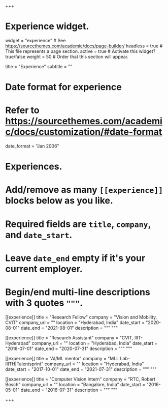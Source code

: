 +++
# Experience widget.
widget = "experience"  # See https://sourcethemes.com/academic/docs/page-builder/
headless = true  # This file represents a page section.
active = true  # Activate this widget? true/false
weight = 50  # Order that this section will appear.

title = "Experience"
subtitle = ""

# Date format for experience
#   Refer to https://sourcethemes.com/academic/docs/customization/#date-format
date_format = "Jan 2006"

# Experiences.
#   Add/remove as many `[[experience]]` blocks below as you like.
#   Required fields are `title`, `company`, and `date_start`.
#   Leave `date_end` empty if it's your current employer.
#   Begin/end multi-line descriptions with 3 quotes `"""`.
[[experience]]
  title = "Research Fellow"
  company = "Vision and Mobility, CVIT"
  company_url = ""
  location = "Hyderabad, India"
  date_start = "2020-08-01"
  date_end = "2021-08-01"
  description = """
  """

[[experience]]
  title = "Research Assistant"
  company = "CVIT, IIIT-Hyderabad"
  company_url = ""
  location = "Hyderabad, India"
  date_start = "2016-07-01"
  date_end = "2020-07-31"
  description = """
  """

[[experience]]
  title = "AI/ML mentor"
  company = "MLL Lab-IIITH|Talentsprint"
  company_url = ""
  location = "Hyderabad, India"
  date_start = "2017-10-01"
  date_end = "2021-07-31"
  description = """
  """

[[experience]]
  title = "Computer Vision Intern"
  company = "RTC, Robert Bosch"
  company_url = ""
  location = "Bangalore, India"
  date_start = "2016-05-01"
  date_end = "2016-07-31"
  description = """
  """

+++





